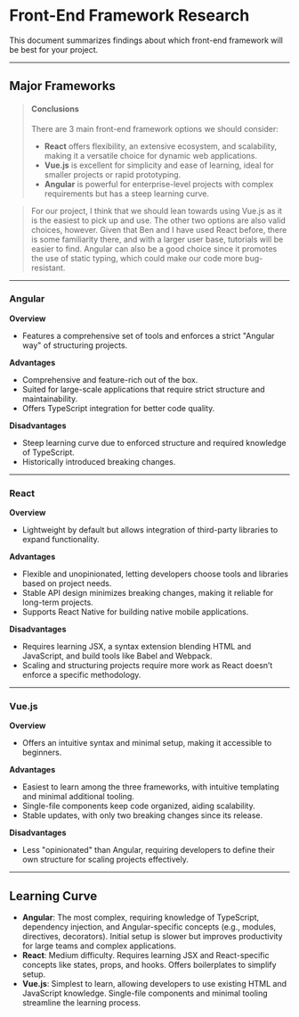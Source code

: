 # Front-End Framework Research  
This document summarizes findings about which front-end framework will be best for your project.  

---

## Major Frameworks  
> #### Conclusions  
> There are 3 main front-end framework options we should consider:  
> - **React** offers flexibility, an extensive ecosystem, and scalability, making it a versatile choice for dynamic web applications.  
> - **Vue.js** is excellent for simplicity and ease of learning, ideal for smaller projects or rapid prototyping.  
> - **Angular** is powerful for enterprise-level projects with complex requirements but has a steep learning curve.  

> For our project, I think that we should lean towards using Vue.js as it is the easiest to pick up and use. The other two options are also valid choices, however. Given that Ben and I have used React before, there is some familiarity there, and with a larger user base, tutorials will be easier to find. Angular can also be a good choice since it promotes the use of static typing, which could make our code more bug-resistant.  

---

### Angular  
**Overview**  
- Features a comprehensive set of tools and enforces a strict "Angular way" of structuring projects.  

**Advantages**  
- Comprehensive and feature-rich out of the box.  
- Suited for large-scale applications that require strict structure and maintainability.  
- Offers TypeScript integration for better code quality.  

**Disadvantages**  
- Steep learning curve due to enforced structure and required knowledge of TypeScript.  
- Historically introduced breaking changes.  

---

### React  
**Overview**  
- Lightweight by default but allows integration of third-party libraries to expand functionality.  

**Advantages**  
- Flexible and unopinionated, letting developers choose tools and libraries based on project needs.  
- Stable API design minimizes breaking changes, making it reliable for long-term projects.  
- Supports React Native for building native mobile applications.  

**Disadvantages**  
- Requires learning JSX, a syntax extension blending HTML and JavaScript, and build tools like Babel and Webpack.  
- Scaling and structuring projects require more work as React doesn’t enforce a specific methodology.  

---

### Vue.js  
**Overview**  
- Offers an intuitive syntax and minimal setup, making it accessible to beginners.  

**Advantages**  
- Easiest to learn among the three frameworks, with intuitive templating and minimal additional tooling.  
- Single-file components keep code organized, aiding scalability.  
- Stable updates, with only two breaking changes since its release.  

**Disadvantages**  
- Less "opinionated" than Angular, requiring developers to define their own structure for scaling projects effectively.  

---

## Learning Curve  
- **Angular**: The most complex, requiring knowledge of TypeScript, dependency injection, and Angular-specific concepts (e.g., modules, directives, decorators). Initial setup is slower but improves productivity for large teams and complex applications.  
- **React**: Medium difficulty. Requires learning JSX and React-specific concepts like states, props, and hooks. Offers boilerplates to simplify setup.  
- **Vue.js**: Simplest to learn, allowing developers to use existing HTML and JavaScript knowledge. Single-file components and minimal tooling streamline the learning process. 